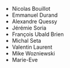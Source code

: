 * Nicolas Bouillot
* Emmanuel Durand
* Alexandre Quessy
* Jérémie Soria
* François Ubald Brien
* Michal Seta
* Valentin Laurent
* Mike Wozniewski
* Marie-Eve
